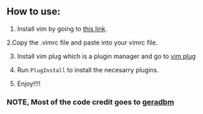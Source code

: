 ## How to use:

1. Install vim by going to [this link](https://www.vim.org/download.php).

2.Copy the .vimrc file and paste into your vimrc file.

3. Install vim plug which is a plugin manager and go to [vim plug](https://github.com/junegunn/vim-plug)

4. Run ``PlugInstall`` to install the necesarry plugins.

5. Enjoy!!!!

### NOTE, Most of the code credit goes to [geradbm](https://github.com/geradbm)

